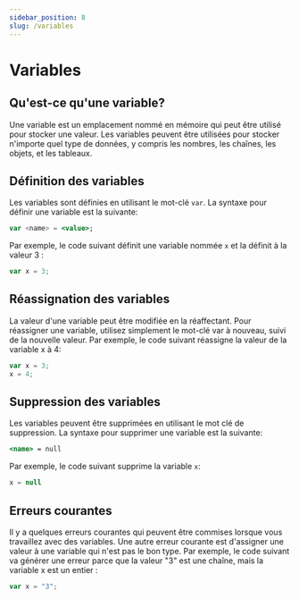 ```yaml
---
sidebar_position: 8
slug: /variables
---
```


# Variables


## Qu'est-ce qu'une variable?

Une variable est un emplacement nommé en mémoire qui peut être utilisé pour stocker une valeur. Les variables peuvent être utilisées pour stocker n'importe quel type de données, y compris les nombres, les chaînes, les objets, et les tableaux.

## Définition des variables

Les variables sont définies en utilisant le mot-clé `var`. La syntaxe pour définir une variable est la suivante:

```jsx
var <name> = <value>;
```

Par exemple, le code suivant définit une variable nommée `x` et la définit à la valeur 3 :
```jsx
var x = 3;
```

## Réassignation des variables
La valeur d'une variable peut être modifiée en la réaffectant. Pour réassigner une variable, utilisez simplement le mot-clé var à nouveau, suivi de la nouvelle valeur. Par exemple, le code suivant réassigne la valeur de la variable x à 4:
```jsx
var x = 3;
x = 4;
```

## Suppression des variables
Les variables peuvent être supprimées en utilisant le mot clé de suppression. La syntaxe pour supprimer une variable est la suivante:
```jsx
<name> = null
```

Par exemple, le code suivant supprime la variable `x`:

```jsx
x = null
```

## Erreurs courantes

Il y a quelques erreurs courantes qui peuvent être commises lorsque vous travaillez avec des variables. Une autre erreur courante est d'assigner une valeur à une variable qui n'est pas le bon type. Par exemple, le code suivant va générer une erreur parce que la valeur "3" est une chaîne, mais la variable x est un entier :

```jsx
var x = "3";
```
